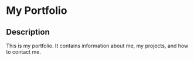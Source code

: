 # My Portfolio

## Description
This is my portfolio. It contains information about me, my projects, and how to contact me.